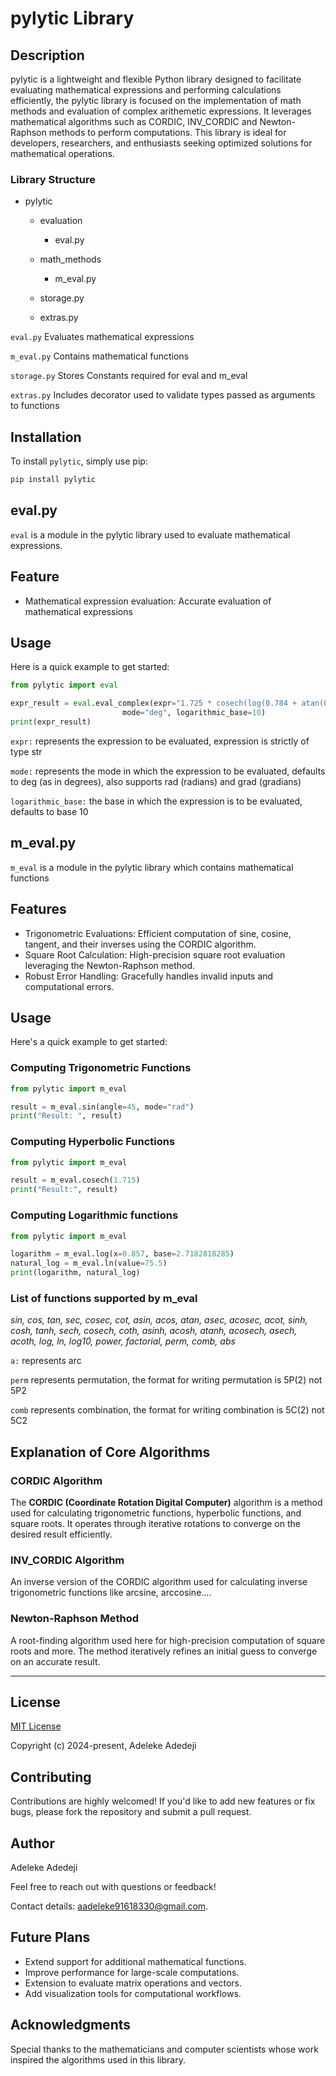 # pylytic Library
## Description
pylytic is a lightweight and flexible Python library designed to facilitate evaluating mathematical expressions and 
performing calculations efficiently, the pylytic library is focused on the implementation of math methods and evaluation 
of complex arithemetic expressions. It leverages mathematical algorithms such as CORDIC, INV_CORDIC and Newton-Raphson 
methods to perform computations. This library is ideal for developers, researchers, and enthusiasts seeking optimized 
solutions for mathematical operations.

### Library Structure
- pylytic

  - evaluation
    - eval.py

  - math_methods 
    - m_eval.py
  
  - storage.py

  - extras.py
    
`eval.py` Evaluates mathematical expressions

`m_eval.py` Contains mathematical functions

`storage.py` Stores Constants required for eval and m_eval

`extras.py` Includes decorator used to validate types passed as arguments to functions

## Installation
To install `pylytic`, simply use pip:
```bash
pip install pylytic
```

## eval.py
`eval`  is a module in the pylytic library used to evaluate mathematical expressions. 

## Feature
- Mathematical expression evaluation: Accurate evaluation of mathematical expressions

## Usage 
Here is a quick example to get started:

```python
from pylytic import eval

expr_result = eval.eval_complex(expr="1.725 * cosech(log(0.784 + atan(0.459)) + 4P(2)C(7) / 3!) + cot(40) * asec(9.5 * 7 - 5) - -(sinh(1.5) + 2 ^ ln(0.75))",
                         mode="deg", logarithmic_base=10)
print(expr_result)
```
`expr:` represents the expression to be evaluated, expression is strictly of type str

`mode:` represents the mode in which the expression to be evaluated, defaults to deg (as in degrees), also supports 
rad (radians) and grad (gradians)

`logarithmic_base:` the base in which the expression is to be evaluated, defaults to base 10


## m_eval.py
`m_eval` is a module in the pylytic library which contains mathematical functions

## Features
- Trigonometric Evaluations: Efficient computation of sine, cosine, tangent, and their inverses using the CORDIC algorithm.
- Square Root Calculation: High-precision square root evaluation leveraging the Newton-Raphson method.
- Robust Error Handling: Gracefully handles invalid inputs and computational errors.

## Usage
Here's a quick example to get started:

### Computing Trigonometric Functions

```python
from pylytic import m_eval

result = m_eval.sin(angle=45, mode="rad")
print("Result: ", result)
```

### Computing Hyperbolic Functions

```python
from pylytic import m_eval

result = m_eval.cosech(1.715)
print("Result:", result)
```

### Computing Logarithmic functions

```python
from pylytic import m_eval

logarithm = m_eval.log(x=0.857, base=2.7182818285)
natural_log = m_eval.ln(value=75.5)
print(logarithm, natural_log)
```

### List of functions supported by m_eval
*sin, cos, tan, sec, cosec, cot, asin, acos, atan, asec, acosec, acot, sinh, cosh, tanh, sech, cosech, coth, asinh, 
acosh, atanh, acosech, asech, acoth, log, ln, log10, power, factorial, perm, comb, abs*

`a:` represents arc 

`perm` represents permutation, the format for writing permutation is 5P(2) not 5P2

`comb` represents combination, the format for writing combination is 5C(2) not 5C2


## Explanation of Core Algorithms

### CORDIC Algorithm
The **CORDIC (Coordinate Rotation Digital Computer)** algorithm is a method used for calculating trigonometric functions, 
hyperbolic functions, and square roots. It operates through iterative rotations to converge on the desired result 
efficiently.

### INV_CORDIC Algorithm
An inverse version of the CORDIC algorithm used for calculating inverse trigonometric functions like arcsine, arccosine....

### Newton-Raphson Method
A root-finding algorithm used here for high-precision computation of square roots and more. The method iteratively refines an 
initial guess to converge on an accurate result.

---
## License
[MIT License](https://opensource.org/licenses/MIT)

Copyright (c) 2024-present, Adeleke Adedeji

## Contributing
Contributions are highly welcomed! If you'd like to add new features or fix bugs, please fork the repository and submit a pull request.

## Author
Adeleke Adedeji

Feel free to reach out with questions or feedback!

Contact details: [aadeleke91618330@gmail.com](mailto:aadeleke91618330@gmail.com).

## Future Plans
- Extend support for additional mathematical functions.
- Improve performance for large-scale computations.
- Extension to evaluate matrix operations and vectors.
- Add visualization tools for computational workflows.

## Acknowledgments
Special thanks to the mathematicians and computer scientists whose work inspired the algorithms used in this library.
